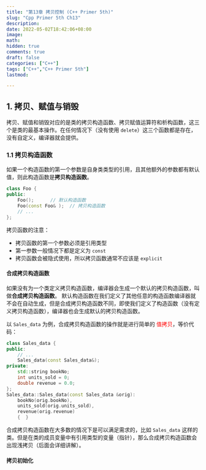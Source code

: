 ```yaml
---
title: "第13章 拷贝控制 (C++ Primer 5th)"
slug: "Cpp Primer 5th Ch13"
description: 
date: 2022-05-02T18:42:06+08:00
image: 
math: 
hidden: true
comments: true
draft: false	
categories: ["C++"]
tags: ["C++","C++ Primer 5th"]
lastmod:

---
```






## 1. 拷贝、赋值与销毁

拷贝、赋值和销毁对应的是类的拷贝构造函数、拷贝赋值运算符和析构函数，这三个是类的最基本操作。在任何情况下（没有使用 `delete`）这三个函数都是存在，没有自定义，编译器就会提供。



### 1.1 拷贝构造函数

如果一个构造函数的第一个参数是自身类类型的引用，且其他额外的参数都有默认值，则此构造函数是**拷贝构造函数**。

```cpp
class Foo {
public:
    Foo();		// 默认构造函数
    Foo(const Foo& );  // 拷贝构造函数
    // ...
};
```

拷贝函数的注意：

- 拷贝函数的第一个参数必须是引用类型
- 第一参数一般情况下都是定义为 `const`
- 拷贝函数会被隐式使用，所以拷贝函数通常不应该是 `explicit`



#### 合成拷贝构造函数

如果没有为一个类定义拷贝构造函数，编译器会生成一个默认的拷贝构造函数，叫做**合成拷贝构造函数**。 默认构造函数在我们定义了其他任意的构造函数编译器就不会在自动生成，但是合成拷贝构造函数不同，即使我们定义了构造函数（没有定义拷贝构造函数），编译器也会生成默认的拷贝构造函数。

以 `Sales_data` 为例，合成拷贝构造函数的操作就是进行简单的 <span style="color:red">值拷贝</span>，等价代码：

```cpp
class Sales_data {
public:
    // ...
    Sales_data(const Sales_data&);
private:
    std::string bookNo;
    int units_sold = 0;
    double revenue = 0.0;
};
Sales_data::Sales_data(const Sales_data &orig):
	bookNo(orig.bookNo),
	units_sold(orig.units_sold),
	revenue(orig.revenue)
    {  }
```

合成拷贝构造函数在大多数的情况下是可以满足需求的，比如 `Sales_data` 这样的类。但是在类的成员变量中有引用类型的变量（指针），那么合成拷贝构造函数会出现浅拷贝（后面会详细讲解）。



#### 拷贝初始化






